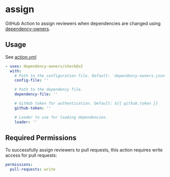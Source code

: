 # assign

GitHub Action to assign reviewers when dependencies are changed using [dependency-owners](https://github.com/dependency-owners/dependency-owners).

## Usage

See [action.yml](action.yml)

```yaml
- uses: dependency-owners/check@v2
  with:
    # Path to the configuration file. Default: 'dependency-owners.json'
    config-file: ''

    # Path to the dependency file.
    dependency-file: ''

    # GitHub token for authentication. Default: ${{ github.token }}
    github-token: ''

    # Loader to use for loading dependencies.
    loader: ''
```

## Required Permissions

To successfully assign reviewers to pull requests, this action requires write access for pull requests:

```yaml
permissions:
  pull-requests: write
```
